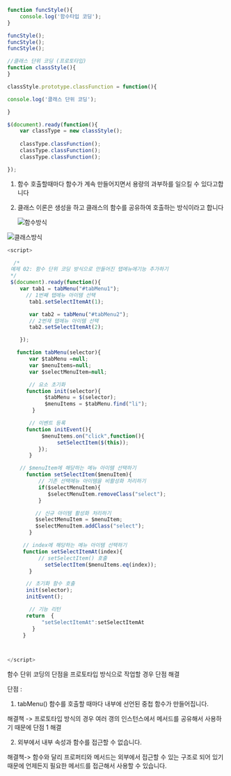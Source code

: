 ```javascript
function funcStyle(){
	console.log('함수타입 코딩');
}

funcStyle();
funcStyle();
funcStyle();
```

```javascript
//클래스 단위 코딩 (프로토타입)
function classStyle(){
}

classStyle.prototype.classFunction = function(){

console.log('클래스 단위 코딩');

}

$(document).ready(function(){
    var classType = new classStyle();
    
    classType.classFunction();
    classType.classFunction();
    classType.classFunction();

});
```

1. 함수 호출할때마다 함수가 계속 만들어지면서 용량의 과부하를 일으킬 수 있다고합니다

2. 클래스 이론은 생성을 하고 클래스의 함수를 공유하여 호출하는 방식이라고 합니다

   <img src="http://darling2.cafe24.com/study/javascript/study/img/day2/1.JPG" alt="함수방식" />



<img src="http://darling2.cafe24.com/study/javascript/study/img/day2/2.JPG" alt="클래스방식" />

  

```javascript
<script>

  /*
 예제 02: 함수 단위 코딩 방식으로 만들어진 탭메뉴에기능 추가하기
 */
 $(document).ready(function(){
    var tab1 = tabMenu("#tabMenu1");
      // 1번째 탭메뉴 아이템 선택
       tab1.setSelectItemAt(1);

       var tab2 = tabMenu("#tabMenu2");
       // 2번재 탭메뉴 아이템 선택
       tab2.setSelectItemAt(2);

    });

   function tabMenu(selector){
       var $tabMenu =null;
       var $menuItems=null;
       var $selectMenuItem=null;

       // 요소 초기화
      function init(selector){
            $tabMenu = $(selector);
            $menuItems = $tabMenu.find("li");
        }

       // 이벤트 등록
      function initEvent(){
           $menuItems.on("click",function(){
                setSelectItem($(this));
          });
       }

    // $menuItem에 해당하는 메뉴 아이템 선택하기
      function setSelectItem($menuItem){
          // 기존 선택메뉴 아이템을 비활성화 처리하기
          if($selectMenuItem){
             $selectMenuItem.removeClass("select");
          }

         // 신규 아이템 활성화 처리하기
         $selectMenuItem = $menuItem;
         $selectMenuItem.addClass("select");
       }

     // index에 해당하는 메뉴 아이템 선택하기
     function setSelectItemAt(index){
          // setSelectItem() 호출
            setSelectItem($menuItems.eq(index));
	   }

      // 초기화 함수 호출
      init(selector);
      initEvent();

       // 기능 리턴
      return  {
           "setSelectItemAt":setSelectItemAt
        }
   	 }



</script>
```

함수 단위 코딩의 단점을 프로토타입 방식으로 작업할 경우 단점 해결

단점 : 

1. tabMenu() 함수를 호출할 때마다 내부에 선언된 중첩 함수가 만들어집니다.

해결책 -> 프로토타입 방식의 경우 여러 갱의 인스턴스에서 메서드를 공유해서 사용하기 때문에 단점 1 해결

2. 외부에서 내부 속성과 함수를 접근할 수 없습니다.

해결책-> 함수와 달리 프로퍼티와 메서드는 외부에서 접근할 수 있는 구조로 되어 있기 때문에 언제든지 필요한 메서드를 접근해서 사용할 수 있습니다.